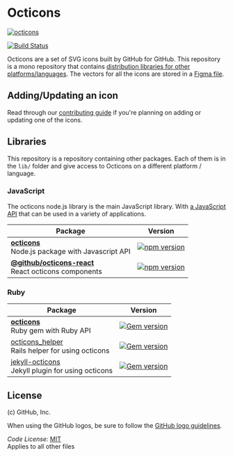 # Octicons

[![octicons](https://user-images.githubusercontent.com/54012/37737576-5d1e8c7a-2d11-11e8-8fd9-13956a241549.png)][figma-file]

[![Build Status](https://travis-ci.org/primer/octicons.svg?branch=master)](https://travis-ci.org/primer/octicons)

Octicons are a set of SVG icons built by GitHub for GitHub. This repository is a mono repository that contains [distribution libraries for other platforms/languages](#libraries). The vectors for all the icons are stored in a [Figma file][figma-file].

## Adding/Updating an icon

Read through our [contributing guide](./.github/CONTRIBUTING.md#adding-or-updating-icons) if you're planning on adding or updating one of the icons.

## Libraries

This repository is a repository containing other packages. Each of them is in the `lib/` folder and give access to Octicons on a different platform / language.

### JavaScript

The octicons node.js library is the main JavaScript library. With [a JavaScript API](/lib/octicons_node/README.md) that can be used in a variety of applications.

| Package | Version |
|---|---|
| **[octicons](/lib/octicons_node)** <br />Node.js package with Javascript API | [![npm version](https://img.shields.io/npm/v/octicons.svg)](https://www.npmjs.org/package/octicons) |
| **[@github/octicons-react](/lib/octicons_react)** <br />React octicons components | [![npm version](https://img.shields.io/npm/v/%40github%2Focticons-react.svg)](https://www.npmjs.org/package/%40github%2Focticons-react) |

### Ruby

| Package | Version |
|---|---|
| **[octicons](/lib/octicons_gem)** <br />Ruby gem with Ruby API | [![Gem version](https://img.shields.io/gem/v/octicons.svg)](https://rubygems.org/gems/octicons) |
| [octicons_helper](/lib/octicons_helper)<br />Rails helper for using octicons|  [![Gem version](https://img.shields.io/gem/v/octicons_helper.svg)](https://rubygems.org/gems/octicons_helper) |
| [jekyll-octicons](/lib/octicons_jekyll)<br />Jekyll plugin for using octicons | [![Gem version](https://img.shields.io/gem/v/jekyll-octicons.svg)](https://rubygems.org/gems/jekyll-octicons) |

## License

(c) GitHub, Inc.

When using the GitHub logos, be sure to follow the [GitHub logo guidelines](https://github.com/logos).

_Code License:_ [MIT](./LICENSE)  
Applies to all other files

[figma-file]: https://www.figma.com/file/FP7lqd1V00LUaT5zvdklkkZr/Octicons
[octicons_gem]:
[octicons_node]:
[octicons_helper]:
[octicons_jekyll]:
